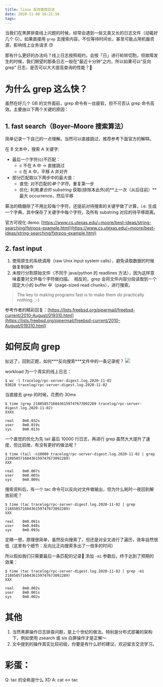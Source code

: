 ```yaml
---
title: linux 反向查找日志
date: 2020-11-08 16:21:50
tags:
---
```



当我们在黑屏排查线上问题的时候，经常会遇到一些又臭又长的日志文件（动辄好几个 G）。如果直接用 `grep` 去搜索内容，不仅等待时间长，甚至可能占用机器资源，影响线上业务请求 😓

那有什么更好的办法吗？线上日志按照规约，会按「日」进行轮转切割，但故障发生的时候，我们期望的那条日志一般在"最近十分钟"之内，所以如果可以“反向 grep” 日志，是否可以大大提高查询的性能？🤔

<!--more--> 


# 为什么 grep 这么快？
虽然在好几个 GB 的文件面前，grep 命令有一丝疲软，但不可否认 grep 命令高效。主要由以下两个关键的原因：

## 1. fast search（Boyer–Moore 搜索算法）
简单记录一下自己的一点理解。当然可以直接跳过，推荐参考下面官方的解释。

在 B 文本中，搜索 A 关键字:

- 最后一个字符(c)不匹配：
    - c 不在 A 中 -> 直接跳过
    - c 在 A 中，平移 A 并对齐
- 部分匹配取以下两步中的最大值：
    - 直觉: 对不匹配的*单个字符*，重复第一步
    - 优化: 利用*重合的 substring* 获取(排除本此外)的**上一次（从后往前）**最大 occurrence，然后平移 

算法的精髓除了不用比较每个字符，还提前对待搜索的关键字做了计算，i.e. 生成一个字典，其中保存了关键字中每个字符，及所有 substring 对应的待平移距离。

官方可视化 demo: 
[https://www.cs.utexas.edu/~moore/best-ideas/string-searching/fstrpos-example.html](https://www.cs.utexas.edu/~moore/best-ideas/string-searching/fstrpos-example.html)  

## 2. fast input
1. 使用原生的系统调用（raw Unix input system calls），避免读取数据的时候做复制操作
2. 未按行分割原始文件（不同于 java/python 的 readlines 方法），因为这样意味着要对文件每个字符做扫描。     相反的，grep 会将文件内容分段读取到一个固定大小的 buffer 中（page-sized read chunks），进行搜索。

> The key to making programs fast is to make them do practically nothing. ;-) 

参考作者的精彩回复：[https://lists.freebsd.org/pipermail/freebsd-current/2010-August/019310.html](https://lists.freebsd.org/pipermail/freebsd-current/2010-August/019310.html)

# 如何反向 grep 

扯远了，回到正题，如何**\*反向搜索\***文件中的一条记录呢？ 
![](/images/blog/200104_japan_travel/16048220830172.jpg)


workload 为一个真实的线上日志：

```
$ wc -l tracelog/rpc-server-digest.log.2020-11-02
93828 tracelog/rpc-server-digest.log.2020-11-02
```

当直接去 grep 的时候，花费约 30ms
```
$ time (grep 21885857160436159747673092289 tracelog/rpc-server-digest.log.2020-11-02)
XXXX

real    0m0.032s
user    0m0.019s
sys     0m0.013s
```

一个直觉的优化为先 tail 最后 10000 行日志，再进行 grep
虽然大大提升了速度，但比较挫，有没有更好的做法呢？
```
$ time (tail -n10000 tracelog/rpc-server-digest.log.2020-11-02 | grep 21885857160436159747673092289)
XXX

real    0m0.007s
user    0m0.003s
sys     0m0.009s
```

搜索资料后，有一个 tac 命令可以反向对文件做输出，但为什么耗时一夜回到解放前呢？
```
$ time (tac tracelog/rpc-server-digest.log.2020-11-02 | grep 21885857160436159747673092289)
XXX

real    0m0.081s
user    0m0.048s
sys     0m0.093s
```

定睛一想，原理很简单，虽然反向搜索了，但还是对全文进行了遍历，效率自然很低（这里有个细节：反向比正向搜索多出了一倍多的时间）

所以假如我们只需要最后一条匹配的记录🤔 添加 `-m1` 参数后，终于达到了预期的效果：

```
$ time (tac tracelog/rpc-server-digest.log.2020-11-02 | grep -m1 21885857160436159747673092289)
XXX 

real    0m0.002s
user    0m0.001s
sys     0m0.002s
```


# 其他
1. 当然黑屏操作日志排查问题，是上个世纪的做法。特别是分布式部署的架构下，例如使用 zsearch 或 sls 白屏操作才是正解～
2. 文中提到的操作其实比较初级，你要是有什么好的建议，欢迎留言交流学习。

# 彩蛋：
Q: tac 的全称是什么 XD
A: cat <-> tac 





